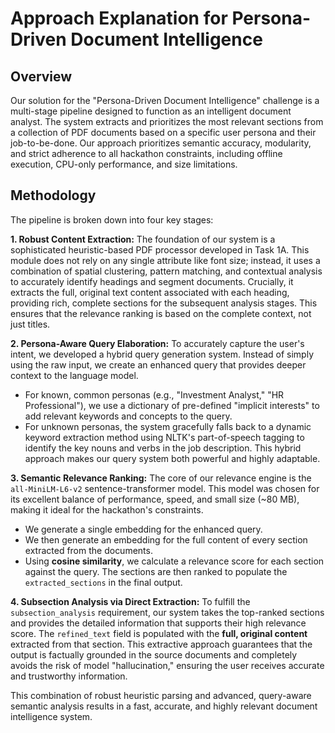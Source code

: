 # Approach Explanation for Persona-Driven Document Intelligence

## Overview

Our solution for the "Persona-Driven Document Intelligence" challenge is a multi-stage pipeline designed to function as an intelligent document analyst. The system extracts and prioritizes the most relevant sections from a collection of PDF documents based on a specific user persona and their job-to-be-done. Our approach prioritizes semantic accuracy, modularity, and strict adherence to all hackathon constraints, including offline execution, CPU-only performance, and size limitations.

## Methodology

The pipeline is broken down into four key stages:

**1. Robust Content Extraction:**
The foundation of our system is a sophisticated heuristic-based PDF processor developed in Task 1A. This module does not rely on any single attribute like font size; instead, it uses a combination of spatial clustering, pattern matching, and contextual analysis to accurately identify headings and segment documents. Crucially, it extracts the full, original text content associated with each heading, providing rich, complete sections for the subsequent analysis stages. This ensures that the relevance ranking is based on the complete context, not just titles.

**2. Persona-Aware Query Elaboration:**
To accurately capture the user's intent, we developed a hybrid query generation system. Instead of simply using the raw input, we create an enhanced query that provides deeper context to the language model.
* For known, common personas (e.g., "Investment Analyst," "HR Professional"), we use a dictionary of pre-defined "implicit interests" to add relevant keywords and concepts to the query.
* For unknown personas, the system gracefully falls back to a dynamic keyword extraction method using NLTK's part-of-speech tagging to identify the key nouns and verbs in the job description.
This hybrid approach makes our query system both powerful and highly adaptable.

**3. Semantic Relevance Ranking:**
The core of our relevance engine is the `all-MiniLM-L6-v2` sentence-transformer model. This model was chosen for its excellent balance of performance, speed, and small size (~80 MB), making it ideal for the hackathon's constraints.
* We generate a single embedding for the enhanced query.
* We then generate an embedding for the full content of every section extracted from the documents.
* Using **cosine similarity**, we calculate a relevance score for each section against the query. The sections are then ranked to populate the `extracted_sections` in the final output.

**4. Subsection Analysis via Direct Extraction:**
To fulfill the `subsection_analysis` requirement, our system takes the top-ranked sections and provides the detailed information that supports their high relevance score. The `refined_text` field is populated with the **full, original content** extracted from that section. This extractive approach guarantees that the output is factually grounded in the source documents and completely avoids the risk of model "hallucination," ensuring the user receives accurate and trustworthy information.

This combination of robust heuristic parsing and advanced, query-aware semantic analysis results in a fast, accurate, and highly relevant document intelligence system.
